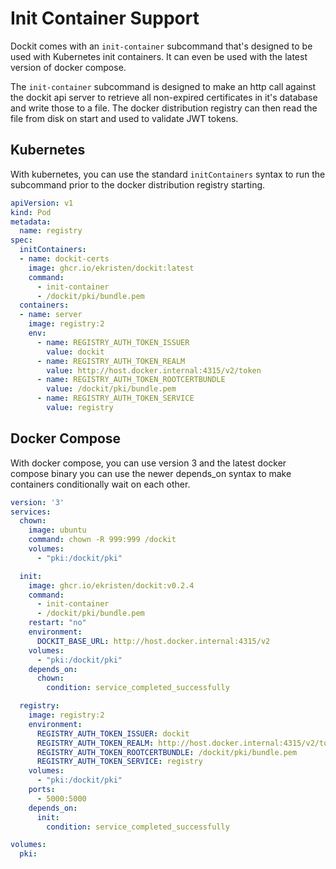 # Init Container Support

Dockit comes with an `init-container` subcommand that's designed to be used with Kubernetes init containers. It can even be used with the latest version of docker compose.

The `init-container` subcommand is designed to make an http call against the dockit api server to retrieve all non-expired certificates in it's database and write those to a file. The docker distribution registry can then read the file from disk on start and used to validate JWT tokens.

## Kubernetes

With kubernetes, you can use the standard `initContainers` syntax to run the subcommand prior to the docker distribution registry starting.

```yaml
apiVersion: v1
kind: Pod
metadata:
  name: registry
spec:
  initContainers:
  - name: dockit-certs
    image: ghcr.io/ekristen/dockit:latest
    command:
      - init-container
      - /dockit/pki/bundle.pem
  containers:
  - name: server
    image: registry:2
    env:
      - name: REGISTRY_AUTH_TOKEN_ISSUER
        value: dockit
      - name: REGISTRY_AUTH_TOKEN_REALM
        value: http://host.docker.internal:4315/v2/token
      - name: REGISTRY_AUTH_TOKEN_ROOTCERTBUNDLE
        value: /dockit/pki/bundle.pem
      - name: REGISTRY_AUTH_TOKEN_SERVICE
        value: registry
```

## Docker Compose

With docker compose, you can use version 3 and the latest docker compose binary you can use the newer depends_on syntax to make containers conditionally wait on each other.

```yaml
version: '3'
services:
  chown:
    image: ubuntu
    command: chown -R 999:999 /dockit
    volumes:
      - "pki:/dockit/pki"

  init:
    image: ghcr.io/ekristen/dockit:v0.2.4
    command:
      - init-container
      - /dockit/pki/bundle.pem
    restart: "no"
    environment:
      DOCKIT_BASE_URL: http://host.docker.internal:4315/v2
    volumes:
      - "pki:/dockit/pki"
    depends_on:
      chown:
        condition: service_completed_successfully

  registry:
    image: registry:2
    environment:
      REGISTRY_AUTH_TOKEN_ISSUER: dockit
      REGISTRY_AUTH_TOKEN_REALM: http://host.docker.internal:4315/v2/token
      REGISTRY_AUTH_TOKEN_ROOTCERTBUNDLE: /dockit/pki/bundle.pem
      REGISTRY_AUTH_TOKEN_SERVICE: registry
    volumes:
      - "pki:/dockit/pki"
    ports:
      - 5000:5000
    depends_on:
      init:
        condition: service_completed_successfully

volumes:
  pki:
```

